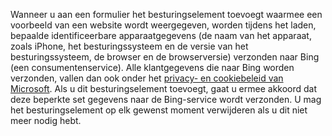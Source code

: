 Wanneer u aan een formulier het besturingselement toevoegt waarmee een voorbeeld van een website wordt weergegeven, worden tijdens het laden, bepaalde identificeerbare apparaatgegevens (de naam van het apparaat, zoals iPhone, het besturingssysteem en de versie van het besturingssysteem, de browser en de browserversie) verzonden naar Bing (een consumentenservice). Alle klantgegevens die naar Bing worden verzonden, vallen dan ook onder het [privacy- en cookiebeleid van Microsoft](http://go.microsoft.com/fwlink/p/?LinkID=521839). Als u dit besturingselement toevoegt, gaat u ermee akkoord dat deze beperkte set gegevens naar de Bing-service wordt verzonden. U mag het besturingselement op elk gewenst moment verwijderen als u dit niet meer nodig hebt.